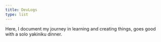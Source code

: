 ```yaml
---
title: DevLogs
type: list
---
```

Here, I document my journey in learning and creating things, goes good with a solo yakiniku dinner.